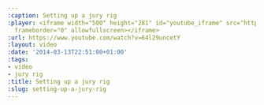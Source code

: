 ```yaml
---
:caption: Setting up a jury rig
:player: <iframe width="500" height="281" id="youtube_iframe" src="https://www.youtube.com/embed/64l29uncetY?feature=oembed&amp;enablejsapi=1&amp;origin=https://safe.txmblr.com&amp;wmode=opaque"
  frameborder="0" allowfullscreen></iframe>
:url: https://www.youtube.com/watch?v=64l29uncetY
:layout: video
:date: '2014-03-13T22:51:00+01:00'
:tags:
- video
- jury rig
:title: Setting up a jury rig
:slug: setting-up-a-jury-rig
---
```

